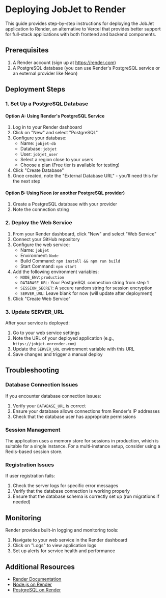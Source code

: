 # Deploying JobJet to Render

This guide provides step-by-step instructions for deploying the JobJet application to Render, an alternative to Vercel that provides better support for full-stack applications with both frontend and backend components.

## Prerequisites

1. A Render account (sign up at https://render.com)
2. A PostgreSQL database (you can use Render's PostgreSQL service or an external provider like Neon)

## Deployment Steps

### 1. Set Up a PostgreSQL Database

#### Option A: Using Render's PostgreSQL Service

1. Log in to your Render dashboard
2. Click on "New" and select "PostgreSQL"
3. Configure your database:
   - Name: `jobjet-db`
   - Database: `jobjet`
   - User: `jobjet_user`
   - Select a region close to your users
   - Choose a plan (Free tier is available for testing)
4. Click "Create Database"
5. Once created, note the "External Database URL" - you'll need this for the next step

#### Option B: Using Neon (or another PostgreSQL provider)

1. Create a PostgreSQL database with your provider
2. Note the connection string

### 2. Deploy the Web Service

1. From your Render dashboard, click "New" and select "Web Service"
2. Connect your GitHub repository
3. Configure the web service:
   - Name: `jobjet`
   - Environment: `Node`
   - Build Command: `npm install && npm run build`
   - Start Command: `npm start`
4. Add the following environment variables:
   - `NODE_ENV`: `production`
   - `DATABASE_URL`: Your PostgreSQL connection string from step 1
   - `SESSION_SECRET`: A secure random string for session encryption
   - `SERVER_URL`: Leave blank for now (will update after deployment)
5. Click "Create Web Service"

### 3. Update SERVER_URL

After your service is deployed:

1. Go to your web service settings
2. Note the URL of your deployed application (e.g., `https://jobjet.onrender.com`)
3. Update the `SERVER_URL` environment variable with this URL
4. Save changes and trigger a manual deploy

## Troubleshooting

### Database Connection Issues

If you encounter database connection issues:

1. Verify your `DATABASE_URL` is correct
2. Ensure your database allows connections from Render's IP addresses
3. Check that the database user has appropriate permissions

### Session Management

The application uses a memory store for sessions in production, which is suitable for a single instance. For a multi-instance setup, consider using a Redis-based session store.

### Registration Issues

If user registration fails:

1. Check the server logs for specific error messages
2. Verify that the database connection is working properly
3. Ensure that the database schema is correctly set up (run migrations if needed)

## Monitoring

Render provides built-in logging and monitoring tools:

1. Navigate to your web service in the Render dashboard
2. Click on "Logs" to view application logs
3. Set up alerts for service health and performance

## Additional Resources

- [Render Documentation](https://render.com/docs)
- [Node.js on Render](https://render.com/docs/deploy-node-express-app)
- [PostgreSQL on Render](https://render.com/docs/databases)